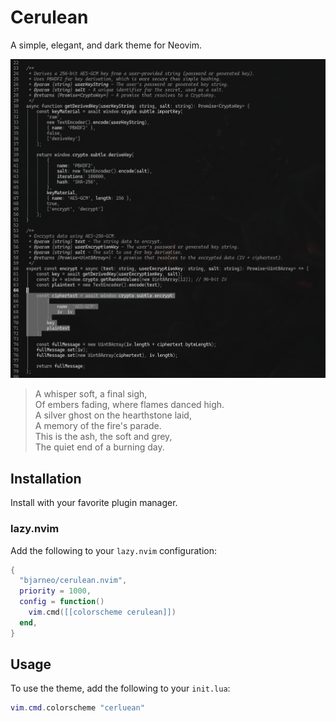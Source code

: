 # Cerulean

A simple, elegant, and dark theme for Neovim.

<p align="center">
  <img src="theme.png" alt="Cerulean Theme Preview">
</p>

>A whisper soft, a final sigh,  
>Of embers fading, where flames danced high.  
>A silver ghost on the hearthstone laid,  
>A memory of the fire's parade.  
>This is the ash, the soft and grey,  
>The quiet end of a burning day.

## Installation

Install with your favorite plugin manager.

### lazy.nvim

Add the following to your `lazy.nvim` configuration:

```lua
{
  "bjarneo/cerulean.nvim",
  priority = 1000,
  config = function()
    vim.cmd([[colorscheme cerulean]])
  end,
}
```

## Usage

To use the theme, add the following to your `init.lua`:

```lua
vim.cmd.colorscheme "cerluean"
```


